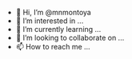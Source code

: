 - 👋 Hi, I’m @mnmontoya
- 👀 I’m interested in ...
- 🌱 I’m currently learning ...
- 💞️ I’m looking to collaborate on ...
- 📫 How to reach me ...

<!---
mnmontoya/mnmontoya is a ✨ special ✨ repository because its `README.md` (this file) appears on your GitHub profile.
You can click the Preview link to take a look at your changes.
--->
